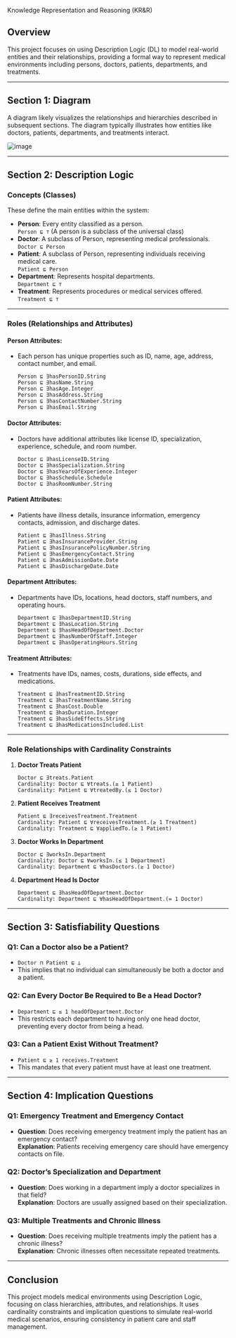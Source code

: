 Knowledge Representation and Reasoning (KR&R)

## Overview
This project focuses on using Description Logic (DL) to model real-world entities and their relationships, providing a formal way to represent medical environments including persons, doctors, patients, departments, and treatments.

---

## Section 1: Diagram
A diagram  likely visualizes the relationships and hierarchies described in subsequent sections. The diagram typically illustrates how entities like doctors, patients, departments, and treatments interact.

![image](https://github.com/user-attachments/assets/494e4c71-81e5-4a28-8b17-02f4875f0aa5)

---

## Section 2: Description Logic

### Concepts (Classes)
These define the main entities within the system:
- **Person**: Every entity classified as a person.  
  `Person ⊑ ⊤`  (A person is a subclass of the universal class)  
- **Doctor**: A subclass of Person, representing medical professionals.  
  `Doctor ⊑ Person`  
- **Patient**: A subclass of Person, representing individuals receiving medical care.  
  `Patient ⊑ Person`  
- **Department**: Represents hospital departments.  
  `Department ⊑ ⊤`  
- **Treatment**: Represents procedures or medical services offered.  
  `Treatment ⊑ ⊤`  

---

### Roles (Relationships and Attributes)
#### Person Attributes:
- Each person has unique properties such as ID, name, age, address, contact number, and email.  
  ```
  Person ⊑ ∃hasPersonID.String  
  Person ⊑ ∃hasName.String  
  Person ⊑ ∃hasAge.Integer  
  Person ⊑ ∃hasAddress.String  
  Person ⊑ ∃hasContactNumber.String  
  Person ⊑ ∃hasEmail.String  
  ```

#### Doctor Attributes:
- Doctors have additional attributes like license ID, specialization, experience, schedule, and room number.  
  ```
  Doctor ⊑ ∃hasLicenseID.String  
  Doctor ⊑ ∃hasSpecialization.String  
  Doctor ⊑ ∃hasYearsOfExperience.Integer  
  Doctor ⊑ ∃hasSchedule.Schedule  
  Doctor ⊑ ∃hasRoomNumber.String  
  ```

#### Patient Attributes:
- Patients have illness details, insurance information, emergency contacts, admission, and discharge dates.  
  ```
  Patient ⊑ ∃hasIllness.String  
  Patient ⊑ ∃hasInsuranceProvider.String  
  Patient ⊑ ∃hasInsurancePolicyNumber.String  
  Patient ⊑ ∃hasEmergencyContact.String  
  Patient ⊑ ∃hasAdmissionDate.Date  
  Patient ⊑ ∃hasDischargeDate.Date  
  ```

#### Department Attributes:
- Departments have IDs, locations, head doctors, staff numbers, and operating hours.  
  ```
  Department ⊑ ∃hasDepartmentID.String  
  Department ⊑ ∃hasLocation.String  
  Department ⊑ ∃hasHeadOfDepartment.Doctor  
  Department ⊑ ∃hasNumberOfStaff.Integer  
  Department ⊑ ∃hasOperatingHours.String  
  ```

#### Treatment Attributes:
- Treatments have IDs, names, costs, durations, side effects, and medications.  
  ```
  Treatment ⊑ ∃hasTreatmentID.String  
  Treatment ⊑ ∃hasTreatmentName.String  
  Treatment ⊑ ∃hasCost.Double  
  Treatment ⊑ ∃hasDuration.Integer  
  Treatment ⊑ ∃hasSideEffects.String  
  Treatment ⊑ ∃hasMedicationsIncluded.List  
  ```

---

### Role Relationships with Cardinality Constraints
1. **Doctor Treats Patient**  
   ```
   Doctor ⊑ ∃treats.Patient  
   Cardinality: Doctor ⊑ ∀treats.(≥ 1 Patient)  
   Cardinality: Patient ⊑ ∀treatedBy.(≤ 1 Doctor)  
   ```

2. **Patient Receives Treatment**  
   ```
   Patient ⊑ ∃receivesTreatment.Treatment  
   Cardinality: Patient ⊑ ∀receivesTreatment.(≥ 1 Treatment)  
   Cardinality: Treatment ⊑ ∀appliedTo.(≥ 1 Patient)  
   ```

3. **Doctor Works In Department**  
   ```
   Doctor ⊑ ∃worksIn.Department  
   Cardinality: Doctor ⊑ ∀worksIn.(≤ 1 Department)  
   Cardinality: Department ⊑ ∀hasDoctors.(≥ 1 Doctor)  
   ```

4. **Department Head Is Doctor**  
   ```
   Department ⊑ ∃hasHeadOfDepartment.Doctor  
   Cardinality: Department ⊑ ∀hasHeadOfDepartment.(= 1 Doctor)  
   ```

---

## Section 3: Satisfiability Questions
### Q1: Can a Doctor also be a Patient?
- `Doctor ⊓ Patient ⊑ ⊥`  
- This implies that no individual can simultaneously be both a doctor and a patient.

### Q2: Can Every Doctor Be Required to Be a Head Doctor?
- `Department ⊑ ≤ 1 headOfDepartment.Doctor`  
- This restricts each department to having only one head doctor, preventing every doctor from being a head.

### Q3: Can a Patient Exist Without Treatment?
- `Patient ⊑ ≥ 1 receives.Treatment`  
- This mandates that every patient must have at least one treatment.

---

## Section 4: Implication Questions
### Q1: Emergency Treatment and Emergency Contact
- **Question**: Does receiving emergency treatment imply the patient has an emergency contact?  
  **Explanation**: Patients receiving emergency care should have emergency contacts on file.

### Q2: Doctor’s Specialization and Department
- **Question**: Does working in a department imply a doctor specializes in that field?  
  **Explanation**: Doctors are usually assigned based on their specialization.

### Q3: Multiple Treatments and Chronic Illness
- **Question**: Does receiving multiple treatments imply the patient has a chronic illness?  
  **Explanation**: Chronic illnesses often necessitate repeated treatments.

---

## Conclusion
This project models medical environments using Description Logic, focusing on class hierarchies, attributes, and relationships. It uses cardinality constraints and implication questions to simulate real-world medical scenarios, ensuring consistency in patient care and staff management.
